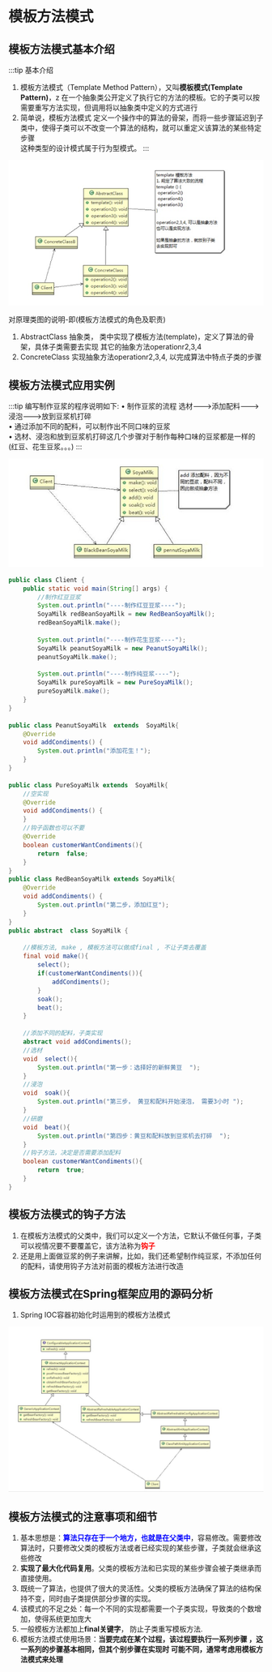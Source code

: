 # 模板方法模式

## 模板方法模式基本介绍

:::tip 基本介绍
1. 模板方法模式（Template Method Pattern），又叫**模板模式(Template Pattern)**，z 在一个抽象类公开定义了执行它的方法的模板。它的子类可以按需要重写方法实现，但调用将以抽象类中定义的方式进行  
2. 简单说，模板方法模式 定义一个操作中的算法的骨架，而将一些步骤延迟到子类中，使得子类可以不改变一个算法的结构，就可以重定义该算法的某些特定步骤  
   这种类型的设计模式属于行为型模式。
:::

<a data-fancybox title="模板方法模式" href="./image/template.jpg">![模板方法模式](./image/template.jpg)</a>

对原理类图的说明-即(模板方法模式的角色及职责)
1. AbstractClass 抽象类， 类中实现了模板方法(template)，定义了算法的骨架，具体子类需要去实现 其它的抽象方法operationr2,3,4
2. ConcreteClass 实现抽象方法operationr2,3,4, 以完成算法中特点子类的步骤

## 模板方法模式应用实例

:::tip 编写制作豆浆的程序说明如下:
• 制作豆浆的流程 选材--->添加配料--->浸泡--->放到豆浆机打碎  
• 通过添加不同的配料，可以制作出不同口味的豆浆  
• 选材、浸泡和放到豆浆机打碎这几个步骤对于制作每种口味的豆浆都是一样的(红豆、花生豆浆。。。) 
::: 

<a data-fancybox title="模板方法模式应用实例" href="./image/template1.jpg">![模板方法模式应用实例](./image/template1.jpg)</a>

```java
public class Client {
    public static void main(String[] args) {
        //制作红豆豆浆
        System.out.println("----制作红豆豆浆----");
        SoyaMilk redBeanSoyaMilk = new RedBeanSoyaMilk();
        redBeanSoyaMilk.make();

        System.out.println("----制作花生豆浆----");
        SoyaMilk peanutSoyaMilk = new PeanutSoyaMilk();
        peanutSoyaMilk.make();

        System.out.println("----制作纯豆浆----");
        SoyaMilk pureSoyaMilk = new PureSoyaMilk();
        pureSoyaMilk.make();
    }
}

public class PeanutSoyaMilk  extends  SoyaMilk{
    @Override
    void addCondiments() {
        System.out.println("添加花生！");
    }
}

public class PureSoyaMilk extends  SoyaMilk{
    //空实现
    @Override
    void addCondiments() {
    }
    //钩子函数也可以不要
    @Override
    boolean customerWantCondiments(){
        return  false;
    }
}
public class RedBeanSoyaMilk extends SoyaMilk{
    @Override
    void addCondiments() {
        System.out.println("第二步，添加红豆");
    }
}
public abstract  class SoyaMilk {

    //模板方法, make , 模板方法可以做成final , 不让子类去覆盖
    final void make(){
        select();
        if(customerWantCondiments()){
            addCondiments();
        }
        soak();
        beat();
    }

    //添加不同的配料，子类实现
    abstract void addCondiments();
    //选材
    void  select(){
        System.out.println("第一步：选择好的新鲜黄豆  ");
    }
    //浸泡
    void  soak(){
        System.out.println("第三步， 黄豆和配料开始浸泡， 需要3小时 ");
    }
    //研磨
    void  beat(){
        System.out.println("第四步：黄豆和配料放到豆浆机去打碎  ");
    }
    //钩子方法，决定是否需要添加配料
    boolean customerWantCondiments(){
        return  true;
    }
}
```
## 模板方法模式的钩子方法
1. 在模板方法模式的父类中，我们可以定义一个方法，它默认不做任何事，子类可以视情况要不要覆盖它，该方法称为<font color='red'><strong>钩子</strong></font>
2. 还是用上面做豆浆的例子来讲解，比如，我们还希望制作纯豆浆，不添加任何的配料，请使用钩子方法对前面的模板方法进行改造

## 模板方法模式在Spring框架应用的源码分析

1. Spring IOC容器初始化时运用到的模板方法模式

<a data-fancybox title="IOC容器初始化时运用到的模板方法模式" href="./image/ioctemplate.jpg">![IOC容器初始化时运用到的模板方法模式](./image/ioctemplate.jpg)</a>


## 模板方法模式的注意事项和细节

1. 基本思想是：<font color='blue'><strong>算法只存在于一个地方，也就是在父类中</strong></font>，容易修改。需要修改算法时，只要修改父类的模板方法或者已经实现的某些步骤，子类就会继承这些修改
2. **实现了最大化代码复用**。父类的模板方法和已实现的某些步骤会被子类继承而直接使用。
3. 既统一了算法，也提供了很大的灵活性。父类的模板方法确保了算法的结构保持不变，同时由子类提供部分步骤的实现。
4. 该模式的不足之处：每一个不同的实现都需要一个子类实现，导致类的个数增加，使得系统更加庞大
5. 一般模板方法都加上**final关键字**， 防止子类重写模板方法.
6. 模板方法模式使用场景：**当要完成在某个过程，该过程要执行一系列步骤 ，这一系列的步骤基本相同，但其个别步骤在实现时 可能不同，通常考虑用模板方法模式来处理**